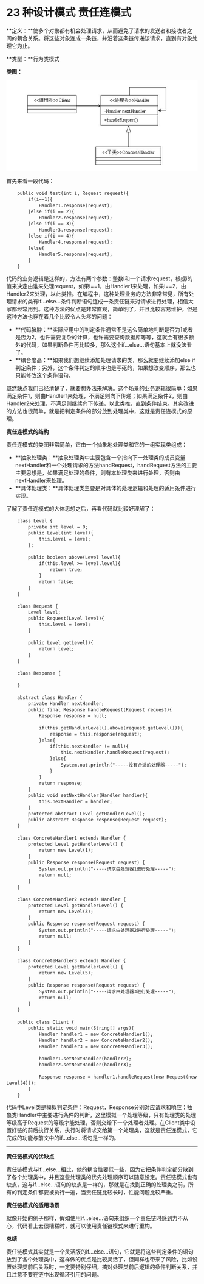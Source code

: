 # 23 种设计模式 责任连模式

**定义：**使多个对象都有机会处理请求，从而避免了请求的发送者和接收者之间的耦合关系。将这些对象连成一条链，并沿着这条链传递该请求，直到有对象处理它为止。

**类型：**行为类模式

**类图：**

![command-pattern](images/chain-responsibility-pattern-1.jpg)

首先来看一段代码：

```
    public void test(int i, Request request){
    	if(i==1){
    		Handler1.response(request);
    	}else if(i == 2){
    		Handler2.response(request);
    	}else if(i == 3){
    		Handler3.response(request);
    	}else if(i == 4){
    		Handler4.response(request);
    	}else{
    		Handler5.response(request);
    	}
    }
```

代码的业务逻辑是这样的，方法有两个参数：整数i和一个请求request，根据i的值来决定由谁来处理request，如果i==1，由Handler1来处理，如果i==2，由Handler2来处理，以此类推。在编程中，这种处理业务的方法非常常见，所有处理请求的类有if…else…条件判断语句连成一条责任链来对请求进行处理，相信大家都经常用到。这种方法的优点是非常直观，简单明了，并且比较容易维护，但是这种方法也存在着几个比较令人头疼的问题：

* **代码臃肿：**实际应用中的判定条件通常不是这么简单地判断是否为1或者是否为2，也许需要复杂的计算，也许需要查询数据库等等，这就会有很多额外的代码，如果判断条件再比较多，那么这个if…else…语句基本上就没法看了。
* **耦合度高：**如果我们想继续添加处理请求的类，那么就要继续添加else if判定条件；另外，这个条件判定的顺序也是写死的，如果想改变顺序，那么也只能修改这个条件语句。

既然缺点我们已经清楚了，就要想办法来解决。这个场景的业务逻辑很简单：如果满足条件1，则由Handler1来处理，不满足则向下传递；如果满足条件2，则由Handler2来处理，不满足则继续向下传递，以此类推，直到条件结束。其实改进的方法也很简单，就是把判定条件的部分放到处理类中，这就是责任连模式的原理。

 

**责任连模式的结构**

责任连模式的类图非常简单，它由一个抽象地处理类和它的一组实现类组成：

* **抽象处理类：**抽象处理类中主要包含一个指向下一处理类的成员变量nextHandler和一个处理请求的方法handRequest，handRequest方法的主要主要思想是，如果满足处理的条件，则有本处理类来进行处理，否则由nextHandler来处理。
* **具体处理类：**具体处理类主要是对具体的处理逻辑和处理的适用条件进行实现。

了解了责任连模式的大体思想之后，再看代码就比较好理解了：

```
    class Level {
    	private int level = 0;
    	public Level(int level){
    		this.level = level;
    	};

    	public boolean above(Level level){
    		if(this.level >= level.level){
    			return true;
    		}
    		return false;
    	}
    }

    class Request {
    	Level level;
    	public Request(Level level){
    		this.level = level;
    	}

    	public Level getLevel(){
    		return level;
    	}
    }

    class Response {

    }

    abstract class Handler {
    	private Handler nextHandler;
    	public final Response handleRequest(Request request){
    		Response response = null;

    		if(this.getHandlerLevel().above(request.getLevel())){
    			response = this.response(request);
    		}else{
    			if(this.nextHandler != null){
    				this.nextHandler.handleRequest(request);
    			}else{
    				System.out.println("-----没有合适的处理器-----");
    			}
    		}
    		return response;
    	}
    	public void setNextHandler(Handler handler){
    		this.nextHandler = handler;
    	}
    	protected abstract Level getHandlerLevel();
    	public abstract Response response(Request request);
    }

    class ConcreteHandler1 extends Handler {
    	protected Level getHandlerLevel() {
    		return new Level(1);
    	}
    	public Response response(Request request) {
    		System.out.println("-----请求由处理器1进行处理-----");
    		return null;
    	}
    }

    class ConcreteHandler2 extends Handler {
    	protected Level getHandlerLevel() {
    		return new Level(3);
    	}
    	public Response response(Request request) {
    		System.out.println("-----请求由处理器2进行处理-----");
    		return null;
    	}
    }

    class ConcreteHandler3 extends Handler {
    	protected Level getHandlerLevel() {
    		return new Level(5);
    	}
    	public Response response(Request request) {
    		System.out.println("-----请求由处理器3进行处理-----");
    		return null;
    	}
    }

    public class Client {
    	public static void main(String[] args){
    		Handler handler1 = new ConcreteHandler1();
    		Handler handler2 = new ConcreteHandler2();
    		Handler handler3 = new ConcreteHandler3();

    		handler1.setNextHandler(handler2);
    		handler2.setNextHandler(handler3);

    		Response response = handler1.handleRequest(new Request(new Level(4)));
    	}
    }
```

代码中Level类是模拟判定条件；Request，Response分别对应请求和响应；抽象类Handler中主要进行条件的判断，这里模拟一个处理等级，只有处理类的处理等级高于Request的等级才能处理，否则交给下一个处理者处理。在Client类中设置好链的前后执行关系，执行时将请求交给第一个处理类，这就是责任连模式，它完成的功能与前文中的if…else…语句是一样的。

**** 

**责任链模式的优缺点**

责任链模式与if…else…相比，他的耦合性要低一些，因为它把条件判定都分散到了各个处理类中，并且这些处理类的优先处理顺序可以随意设定。责任链模式也有缺点，这与if…else…语句的缺点是一样的，那就是在找到正确的处理类之前，所有的判定条件都要被执行一遍，当责任链比较长时，性能问题比较严重。

 

**责任链模式的适用场景**

就像开始的例子那样，假如使用if…else…语句来组织一个责任链时感到力不从心，代码看上去很糟糕时，就可以使用责任链模式来进行重构。

 

**总结**

责任链模式其实就是一个灵活版的if…else…语句，它就是将这些判定条件的语句放到了各个处理类中，这样做的优点是比较灵活了，但同样也带来了风险，比如设置处理类前后关系时，一定要特别仔细，搞对处理类前后逻辑的条件判断关系，并且注意不要在链中出现循环引用的问题。